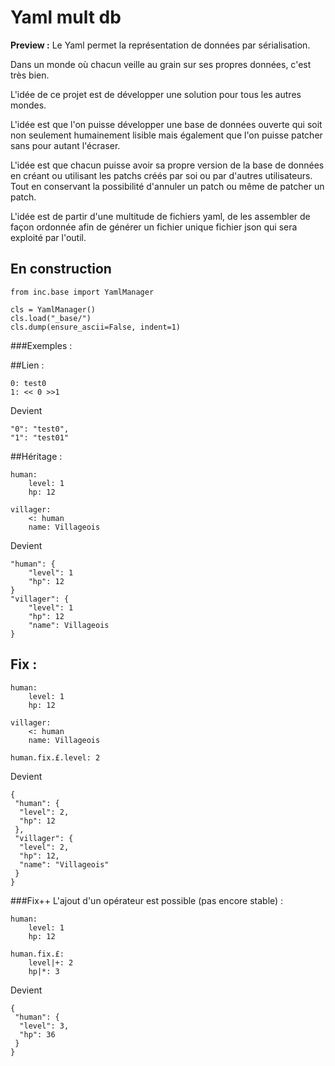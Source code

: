 # Yaml mult db

**Preview :**
Le Yaml permet la représentation de données par sérialisation.

Dans un monde où chacun veille au grain sur ses propres données, c'est très bien.

L'idée de ce projet est de développer une solution pour tous les autres mondes.

L'idée est que l'on puisse développer une base de données ouverte qui soit non seulement humainement lisible mais également que l'on puisse patcher sans pour autant l'écraser.

L'idée est que chacun puisse avoir sa propre version de la base de données en créant ou utilisant les patchs créés par soi ou par d'autres utilisateurs.
Tout en conservant la possibilité d'annuler un patch ou même de patcher un patch.

L'idée est de partir d'une multitude de fichiers yaml, de les assembler de façon ordonnée afin de générer un fichier unique fichier json qui sera exploité par l'outil.

## En construction


```
from inc.base import YamlManager

cls = YamlManager()
cls.load("_base/")
cls.dump(ensure_ascii=False, indent=1)
```

###Exemples :

##Lien :
```
0: test0
1: << 0 >>1
```
Devient
```
"0": "test0",
"1": "test01"
```

##Héritage :
```
human:
    level: 1
    hp: 12

villager:
    <: human
    name: Villageois
```

Devient
```
"human": {
    "level": 1
    "hp": 12
}
"villager": {
    "level": 1
    "hp": 12
    "name": Villageois
}
```

## Fix :
```
human:
    level: 1
    hp: 12

villager:
    <: human
    name: Villageois

human.fix.£.level: 2
```

Devient
```
{
 "human": {
  "level": 2,
  "hp": 12
 },
 "villager": {
  "level": 2,
  "hp": 12,
  "name": "Villageois"
 }
}
```

###Fix++
L'ajout d'un opérateur est possible (pas encore stable) :
```
human:
    level: 1
    hp: 12

human.fix.£:
    level|+: 2
    hp|*: 3
```

Devient
```
{
 "human": {
  "level": 3,
  "hp": 36
 }
}
```

